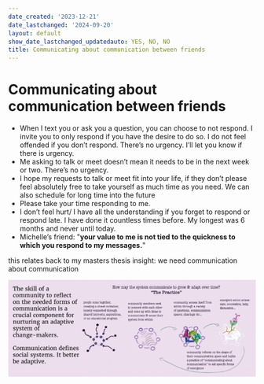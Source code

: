 ```yaml
---
date_created: '2023-12-21'
date_lastchanged: '2024-09-20'
layout: default
show_date_lastchanged_updatedauto: YES, NO, NO
title: Communicating about communication between friends
---
```


# Communicating about communication between friends

- When I text you or ask you a question, you can choose to not respond. I invite you to only respond if you have the desire to do so. I do not feel offended if you don’t respond. There’s no urgency. I’ll let you know if there is urgency.
- Me asking to talk or meet doesn’t mean it needs to be in the next week or two. There’s no urgency. 
- I hope my requests to talk or meet fit into your life, if they don’t please feel absolutely free to take yourself as much time as you need. We can also schedule for long time into the future
- Please take your time responding to me. 
- I don’t feel hurt/ I have all the understanding if you forget to respond or respond late. I have done it countless times before. My longest was 6 months and never until today. 
- Michelle’s friend:  "**your value to me is not tied to the quickness to which you respond to my messages.**" 

this relates back to my masters thesis insight: we need communication about communication 

![MESH-CAP_summary-graphics-HIGH-RES-01](media/MESH-CAP_summary-graphics-HIGH-RES-01.png)